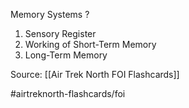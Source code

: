 Memory Systems
?
1. Sensory Register
2. Working of Short-Term Memory
3. Long-Term Memory
<!--SR:!2022-10-02,3,230-->

Source: [[Air Trek North FOI Flashcards]]

#airtreknorth-flashcards/foi